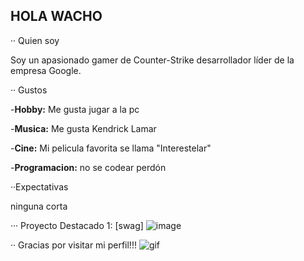 ## HOLA WACHO

·· Quien soy

Soy un apasionado gamer de Counter-Strike desarrollador líder de la empresa Google. 

·· Gustos

-**Hobby:** Me gusta jugar a la pc 

-**Musica:** Me gusta Kendrick Lamar

-**Cine:** Mi pelicula favorita se llama "Interestelar"

-**Programacion:** no se codear perdón

··Expectativas

ninguna corta

··· Proyecto Destacado 1: [swag]
![image](https://github.com/Markonias/Markonias/assets/88219069/56ea58dc-d3fc-4ee2-b1f1-af4a0cf44a94)

·· Gracias por visitar mi perfil!!!
![gif](https://media.giphy.com/media/wYSfVDXJ1NDYjORDa8/giphy.gif?cid=790b7611xr2ed8rnmubggg014di0dwk8poijtt0bunf8dc94&ep=v1_gifs_search&rid=giphy.gif&ct=g)
